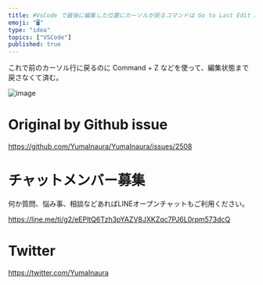 ```yaml
---
title: #VsCode で最後に編集した位置にカーソルが戻るコマンドは Go to Last Edit Location ( Mac ショートカット
emoji: "🖥"
type: "idea"
topics: ["VSCode"]
published: true
---
```


これで前のカーソル行に戻るのに Command + Z などを使って、編集状態まで戻さなくて済む。

![image](https://user-images.githubusercontent.com/13635059/65396384-a90b1780-dde0-11e9-9936-9bb582f0c933.png)


# Original by Github issue

https://github.com/YumaInaura/YumaInaura/issues/2508








<!-- Update From Qiita API -->

# チャットメンバー募集


何か質問、悩み事、相談などあればLINEオープンチャットもご利用ください。

https://line.me/ti/g2/eEPltQ6Tzh3pYAZV8JXKZqc7PJ6L0rpm573dcQ





# Twitter


https://twitter.com/YumaInaura


<!-- Update From Qiita API -->



